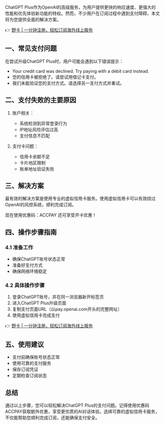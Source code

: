 ChatGPT Plus作为OpenAI的高级服务，为用户提供更快的响应速度、更强大的性能和优先体验新功能的特权。然而，不少用户在订阅过程中遇到支付障碍，本文将为您提供全面的解决方案。

👉 [野卡 | 一分钟注册，轻松订阅海外线上服务](https://bit.ly/bewildcard)

## 一、常见支付问题

在尝试升级ChatGPT Plus时，用户可能会遇到以下错误提示：

* Your credit card was declined. Try paying with a debit card instead.
* 您的信用卡被拒绝了。请尝试用借记卡支付。
* 我们未能验证您的支付方式。请选择另一支付方式并重试。

## 二、支付失败的主要原因

1. 账户相关：
   * 系统检测到异常登录行为
   * IP地址风险评估过高
   * 支付信息不匹配

2. 支付卡问题：
   * 信用卡余额不足
   * 卡片地区限制
   * 账单地址验证失败

## 三、解决方案

最有效的解决方案是使用专业的虚拟信用卡服务。使用虚拟信用卡可以有效绕过OpenAI的风控系统，顺利完成订阅。

现在使用优惠码：ACCPAY 还可享受开卡优惠！

## 四、操作步骤指南

### 4.1 准备工作
* 确保ChatGPT账号状态正常
* 准备好支付方式
* 确保网络环境稳定

### 4.2 具体操作步骤

1. 登录ChatGPT账号，并在同一浏览器新开标签页
2. 进入ChatGPT Plus升级页面
3. 复制支付页面URL（以pay.openai.com开头的完整网址）
4. 使用虚拟信用卡完成支付

👉 [野卡 | 一分钟注册，轻松订阅海外线上服务](https://bit.ly/bewildcard)

## 五、使用建议

* 支付前确保账号状态正常
* 使用可靠的支付服务
* 保存订阅凭证
* 定期检查订阅状态

## 总结

通过以上步骤，您可以轻松解决ChatGPT Plus的支付问题。记得使用优惠码ACCPAY获取额外优惠，享受更优质的AI对话体验。选择可靠的虚拟信用卡服务，不仅能帮助您顺利完成订阅，还能确保支付安全。